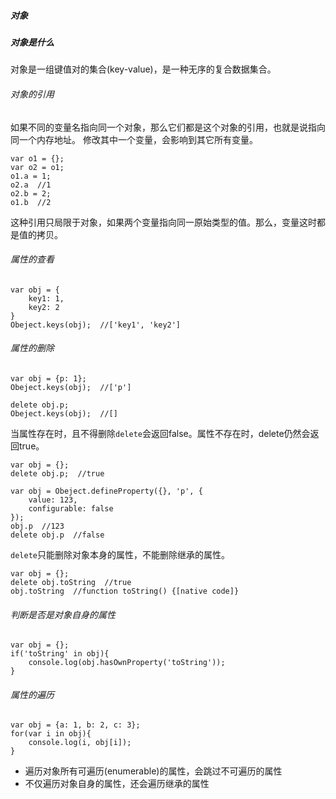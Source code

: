 ##### 对象
##### 对象是什么
对象是一组键值对的集合(key-value)，是一种无序的复合数据集合。
###### 对象的引用
如果不同的变量名指向同一个对象，那么它们都是这个对象的引用，也就是说指向同一个内存地址。
修改其中一个变量，会影响到其它所有变量。
```
var o1 = {};
var o2 = o1;
o1.a = 1;
o2.a  //1
o2.b = 2;
o1.b  //2
```
这种引用只局限于对象，如果两个变量指向同一原始类型的值。那么，变量这时都是值的拷贝。
###### 属性的查看
```
var obj = {
	key1: 1,
	key2: 2
}
Obeject.keys(obj);  //['key1', 'key2']
```
###### 属性的删除
```
var obj = {p: 1};
Obeject.keys(obj);  //['p']

delete obj.p;
Obeject.keys(obj);  //[]
```
当属性存在时，且不得删除`delete`会返回false。属性不存在时，delete仍然会返回true。
```
var obj = {};
delete obj.p;  //true

var obj = Obeject.defineProperty({}, 'p', {
	value: 123,
	configurable: false
});
obj.p  //123
delete obj.p  //false
```
`delete`只能删除对象本身的属性，不能删除继承的属性。
```
var obj = {};
delete obj.toString  //true
obj.toString  //function toString() {[native code]}
```
###### 判断是否是对象自身的属性
```
var obj = {};
if('toString' in obj){
	console.log(obj.hasOwnProperty('toString'));
}
```
###### 属性的遍历
```
var obj = {a: 1, b: 2, c: 3};
for(var i in obj){
	console.log(i, obj[i]);
}
```
* 遍历对象所有可遍历(enumerable)的属性，会跳过不可遍历的属性
* 不仅遍历对象自身的属性，还会遍历继承的属性